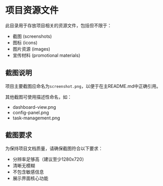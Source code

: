 # 项目资源文件

此目录用于存放项目相关的资源文件，包括但不限于：

- 截图 (screenshots)
- 图标 (icons)
- 图片资源 (images)
- 宣传材料 (promotional materials)

## 截图说明

项目主要截图应命名为`screenshot.png`，以便于在主README.md中正确引用。

其他截图可使用描述性命名，如：
- dashboard-view.png
- config-panel.png
- task-management.png

## 截图要求

为保持项目文档质量，请确保截图符合以下要求：
- 分辨率足够高（建议至少1280x720）
- 清晰无模糊
- 不包含敏感信息
- 展示界面核心功能 